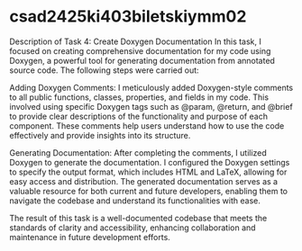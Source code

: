 # csad2425ki403biletskiymm02

Description of Task 4: Create Doxygen Documentation
In this task, I focused on creating comprehensive documentation for my code using Doxygen, a powerful tool for generating documentation from annotated source code. The following steps were carried out:

Adding Doxygen Comments: I meticulously added Doxygen-style comments to all public functions, classes, properties, and fields in my code. This involved using specific Doxygen tags such as @param, @return, and @brief to provide clear descriptions of the functionality and purpose of each component. These comments help users understand how to use the code effectively and provide insights into its structure.

Generating Documentation: After completing the comments, I utilized Doxygen to generate the documentation. I configured the Doxygen settings to specify the output format, which includes HTML and LaTeX, allowing for easy access and distribution. The generated documentation serves as a valuable resource for both current and future developers, enabling them to navigate the codebase and understand its functionalities with ease.

The result of this task is a well-documented codebase that meets the standards of clarity and accessibility, enhancing collaboration and maintenance in future development efforts.